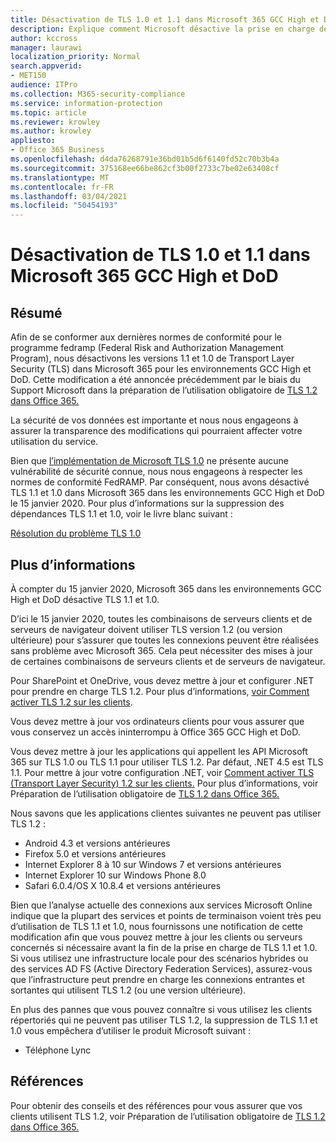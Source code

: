 ```yaml
---
title: Désactivation de TLS 1.0 et 1.1 dans Microsoft 365 GCC High et DoD
description: Explique comment Microsoft désactive la prise en charge de TLS 1.1 et 1.0 dans les environnements GCC High et DoD dans Microsoft 365.
author: kccross
manager: laurawi
localization_priority: Normal
search.appverid:
- MET150
audience: ITPro
ms.collection: M365-security-compliance
ms.service: information-protection
ms.topic: article
ms.reviewer: krowley
ms.author: krowley
appliesto:
- Office 365 Business
ms.openlocfilehash: d4da76268791e36bd01b5d6f6140fd52c70b3b4a
ms.sourcegitcommit: 375168ee66be862cf3b00f2733c7be02e63408cf
ms.translationtype: MT
ms.contentlocale: fr-FR
ms.lasthandoff: 03/04/2021
ms.locfileid: "50454193"
---
```

# <a name="disabling-tls-10-and-11-in-microsoft-365-gcc-high-and-dod"></a>Désactivation de TLS 1.0 et 1.1 dans Microsoft 365 GCC High et DoD

## <a name="summary"></a>Résumé

Afin de se conformer aux dernières normes de conformité pour le programme fedramp (Federal Risk and Authorization Management Program), nous désactivons les versions 1.1 et 1.0 de Transport Layer Security (TLS) dans Microsoft 365 pour les environnements GCC High et DoD. Cette modification a été annoncée précédemment par le biais du Support Microsoft dans la préparation de l’utilisation obligatoire de [TLS 1.2 dans Office 365.](https://support.microsoft.com/help/4057306/preparing-for-tls-1-2-in-office-365)

La sécurité de vos données est importante et nous nous engageons à assurer la transparence des modifications qui pourraient affecter votre utilisation du service.

Bien que [l’implémentation de Microsoft TLS 1.0](https://support.microsoft.com/help/3117336) ne présente aucune vulnérabilité de sécurité connue, nous nous engageons à respecter les normes de conformité FedRAMP. Par conséquent, nous avons désactivé TLS 1.1 et 1.0 dans Microsoft 365 dans les environnements GCC High et DoD le 15 janvier 2020. Pour plus d’informations sur la suppression des dépendances TLS 1.1 et 1.0, voir le livre blanc suivant :

[Résolution du problème TLS 1.0](https://www.microsoft.com/download/details.aspx?id=55266)

## <a name="more-information"></a>Plus d’informations

À compter du 15 janvier 2020, Microsoft 365 dans les environnements GCC High et DoD désactive TLS 1.1 et 1.0.

D’ici le 15 janvier 2020, toutes les combinaisons de serveurs clients et de serveurs de navigateur doivent utiliser TLS version 1.2 (ou version ultérieure) pour s’assurer que toutes les connexions peuvent être réalisées sans problème avec Microsoft 365. Cela peut nécessiter des mises à jour de certaines combinaisons de serveurs clients et de serveurs de navigateur.

Pour SharePoint et OneDrive, vous devez mettre à jour et configurer .NET pour prendre en charge TLS 1.2. Pour plus d’informations, [voir Comment activer TLS 1.2 sur les clients](https://docs.microsoft.com/mem/configmgr/core/plan-design/security/enable-tls-1-2-client).

Vous devez mettre à jour vos ordinateurs clients pour vous assurer que vous conservez un accès ininterrompu à Office 365 GCC High et DoD.

Vous devez mettre à jour les applications qui appellent les API Microsoft 365 sur TLS 1.0 ou TLS 1.1 pour utiliser TLS 1.2. Par défaut, .NET 4.5 est TLS 1.1. Pour mettre à jour votre configuration .NET, voir [Comment activer TLS (Transport Layer Security) 1.2 sur les clients.](https://docs.microsoft.com/mem/configmgr/core/plan-design/security/enable-tls-1-2-client) Pour plus d’informations, voir Préparation de l’utilisation obligatoire de [TLS 1.2 dans Office 365.](https://support.microsoft.com/help/4057306/preparing-for-tls-1-2-in-office-365)

Nous savons que les applications clientes suivantes ne peuvent pas utiliser TLS 1.2 :

- Android 4.3 et versions antérieures
- Firefox 5.0 et versions antérieures
- Internet Explorer 8 à 10 sur Windows 7 et versions antérieures
- Internet Explorer 10 sur Windows Phone 8.0
- Safari 6.0.4/OS X 10.8.4 et versions antérieures

Bien que l’analyse actuelle des connexions aux services Microsoft Online indique que la plupart des services et points de terminaison voient très peu d’utilisation de TLS 1.1 et 1.0, nous fournissons une notification de cette modification afin que vous pouvez mettre à jour les clients ou serveurs concernés si nécessaire avant la fin de la prise en charge de TLS 1.1 et 1.0. Si vous utilisez une infrastructure locale pour des scénarios hybrides ou des services AD FS (Active Directory Federation Services), assurez-vous que l’infrastructure peut prendre en charge les connexions entrantes et sortantes qui utilisent TLS 1.2 (ou une version ultérieure).

En plus des pannes que vous pouvez connaître si vous utilisez les clients répertoriés qui ne peuvent pas utiliser TLS 1.2, la suppression de TLS 1.1 et 1.0 vous empêchera d’utiliser le produit Microsoft suivant :

- Téléphone Lync

## <a name="references"></a>Références

Pour obtenir des conseils et des références pour vous assurer que vos clients utilisent TLS 1.2, voir Préparation de l’utilisation obligatoire de [TLS 1.2 dans Office 365.](https://support.microsoft.com/help/4057306/preparing-for-tls-1-2-in-office-365)
